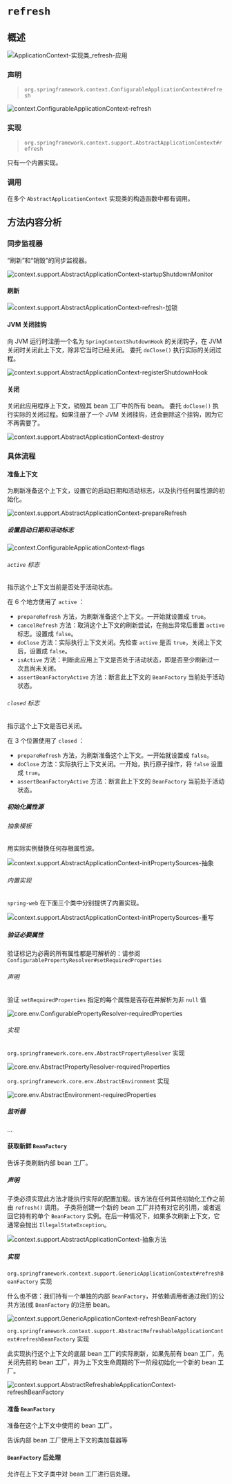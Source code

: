 # `refresh`

## 概述

![ApplicationContext-实现类_refresh-应用](images\ApplicationContext-实现类_refresh.png)

### 声明

> `org.springframework.context.ConfigurableApplicationContext#refresh`

![context.ConfigurableApplicationContext-refresh](images\context.ConfigurableApplicationContext-refresh.png)



### 实现

> `org.springframework.context.support.AbstractApplicationContext#refresh`

只有一个内置实现。

### 调用

在多个 `AbstractApplicationContext` 实现类的构造函数中都有调用。

## 方法内容分析

### 同步监视器

“刷新”和“销毁”的同步监视器。

![context.support.AbstractApplicationContext-startupShutdownMonitor](images\context.support.AbstractApplicationContext-startupShutdownMonitor.png)



#### 刷新

![context.support.AbstractApplicationContext-refresh-加锁](images\context.support.AbstractApplicationContext-refresh-加锁.png)

#### JVM 关闭挂钩

向 JVM 运行时注册一个名为 `SpringContextShutdownHook` 的关闭钩子，在 JVM 关闭时关闭此上下文，除非它当时已经关闭。
委托 `doClose()` 执行实际的关闭过程。

![context.support.AbstractApplicationContext-registerShutdownHook](images\context.support.AbstractApplicationContext-registerShutdownHook.png)

#### 关闭

关闭此应用程序上下文，销毁其 bean 工厂中的所有 bean。
委托 `doClose()` 执行实际的关闭过程。如果注册了一个 JVM 关闭挂钩，还会删除这个挂钩，因为它不再需要了。

![context.support.AbstractApplicationContext-destroy](images\context.support.AbstractApplicationContext-destroy.png)

### 具体流程

#### 准备上下文

为刷新准备这个上下文，设置它的启动日期和活动标志，以及执行任何属性源的初始化。

![context.support.AbstractApplicationContext-prepareRefresh](images\context.support.AbstractApplicationContext-prepareRefresh.png)

##### 设置启动日期和活动标志

![context.ConfigurableApplicationContext-flags](images\context.ConfigurableApplicationContext-flags.png)

###### `active` 标志

指示这个上下文当前是否处于活动状态。

在 6 个地方使用了 `active` ：

* `prepareRefresh` 方法，为刷新准备这个上下文。一开始就设置成 `true`。
* `cancelRefresh` 方法：取消这个上下文的刷新尝试，在抛出异常后重置 `active` 标志。设置成 `false`。
* `doClose` 方法：实际执行上下文关闭。先检查 `active` 是否 `true`，关闭上下文后，设置成 `false`。
* `isActive` 方法：判断此应用上下文是否处于活动状态，即是否至少刷新过一次且尚未关闭。
* `assertBeanFactoryActive` 方法：断言此上下文的 `BeanFactory` 当前处于活动状态。

###### `closed` 标志

指示这个上下文是否已关闭。

在 3 个位置使用了 `closed` ：

* `prepareRefresh` 方法，为刷新准备这个上下文。一开始就设置成 `false`。
* `doClose` 方法：实际执行上下文关闭。一开始，执行原子操作，将 `false` 设置成 `true`。
* `assertBeanFactoryActive` 方法：断言此上下文的 `BeanFactory` 当前处于活动状态。

##### 初始化属性源

###### 抽象模板

用实际实例替换任何存根属性源。

![context.support.AbstractApplicationContext-initPropertySources-抽象](images\context.support.AbstractApplicationContext-initPropertySources-抽象.png)

###### 内置实现

`spring-web` 在下面三个类中分别提供了内置实现。

![context.support.AbstractApplicationContext-initPropertySources-重写](images\context.support.AbstractApplicationContext-initPropertySources-重写.png)

##### 验证必要属性

验证标记为必需的所有属性都是可解析的：请参阅 `ConfigurablePropertyResolver#setRequiredProperties`

###### 声明

验证 `setRequiredProperties` 指定的每个属性是否存在并解析为非 `null` 值

![core.env.ConfigurablePropertyResolver-requiredProperties](images\core.env.ConfigurablePropertyResolver-requiredProperties.png)

###### 实现

`org.springframework.core.env.AbstractPropertyResolver` 实现

![core.env.AbstractPropertyResolver-requiredProperties](images\core.env.AbstractPropertyResolver-requiredProperties.jpg)

`org.springframework.core.env.AbstractEnvironment` 实现

![core.env.AbstractEnvironment-requiredProperties](images\core.env.AbstractEnvironment-requiredProperties.png)

##### 监听器

...

#### 获取新鲜 `BeanFactory`

告诉子类刷新内部 bean 工厂。

##### 声明

子类必须实现此方法才能执行实际的配置加载。该方法在任何其他初始化工作之前由 `refresh()` 调用。
子类将创建一个新的 bean 工厂并持有对它的引用，或者返回它持有的单个 `BeanFactory` 实例。在后一种情况下，如果多次刷新上下文，它通常会抛出 `IllegalStateException`。

![context.support.AbstractApplicationContext-抽象方法](images\context.support.AbstractApplicationContext-抽象方法.png)

##### 实现

`org.springframework.context.support.GenericApplicationContext#refreshBeanFactory` 实现

什么也不做：我们持有一个单独的内部 `BeanFactory`，并依赖调用者通过我们的公共方法(或 `BeanFactory` 的)注册 bean。

![context.support.GenericApplicationContext-refreshBeanFactory](images\context.support.GenericApplicationContext-refreshBeanFactory.png)

`org.springframework.context.support.AbstractRefreshableApplicationContext#refreshBeanFactory` 实现

此实现执行这个上下文的底层 bean 工厂的实际刷新，如果先前有 bean 工厂，先关闭先前的 bean 工厂，并为上下文生命周期的下一阶段初始化一个新的 bean 工厂。

![context.support.AbstractRefreshableApplicationContext-refreshBeanFactory](images\context.support.AbstractRefreshableApplicationContext-refreshBeanFactory.png)

#### 准备 `BeanFactory`

准备在这个上下文中使用的 bean 工厂。

告诉内部 bean 工厂使用上下文的类加载器等





#### `BeanFactory` 后处理

允许在上下文子类中对 bean 工厂进行后处理。